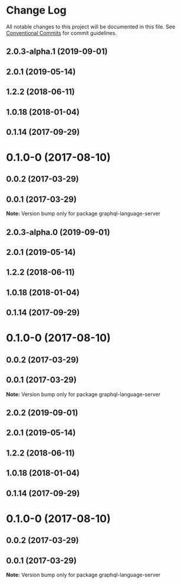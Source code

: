 # Change Log

All notable changes to this project will be documented in this file.
See [Conventional Commits](https://conventionalcommits.org) for commit guidelines.

## 2.0.3-alpha.1 (2019-09-01)



## 2.0.1 (2019-05-14)



## 1.2.2 (2018-06-11)



## 1.0.18 (2018-01-04)



## 0.1.14 (2017-09-29)



# 0.1.0-0 (2017-08-10)



## 0.0.2 (2017-03-29)



## 0.0.1 (2017-03-29)

**Note:** Version bump only for package graphql-language-server





## 2.0.3-alpha.0 (2019-09-01)



## 2.0.1 (2019-05-14)



## 1.2.2 (2018-06-11)



## 1.0.18 (2018-01-04)



## 0.1.14 (2017-09-29)



# 0.1.0-0 (2017-08-10)



## 0.0.2 (2017-03-29)



## 0.0.1 (2017-03-29)

**Note:** Version bump only for package graphql-language-server





## 2.0.2 (2019-09-01)



## 2.0.1 (2019-05-14)



## 1.2.2 (2018-06-11)



## 1.0.18 (2018-01-04)



## 0.1.14 (2017-09-29)



# 0.1.0-0 (2017-08-10)



## 0.0.2 (2017-03-29)



## 0.0.1 (2017-03-29)

**Note:** Version bump only for package graphql-language-server
